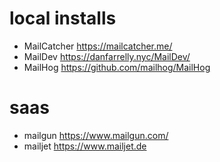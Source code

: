 # local installs
* MailCatcher https://mailcatcher.me/
* MailDev https://danfarrelly.nyc/MailDev/
* MailHog https://github.com/mailhog/MailHog

# saas
* mailgun https://www.mailgun.com/
* mailjet https://www.mailjet.de

